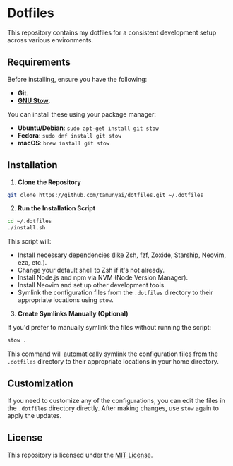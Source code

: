 # Dotfiles

This repository contains my dotfiles for a consistent development setup across various environments.

## Requirements

Before installing, ensure you have the following:

- **Git**.
- [**GNU Stow**](https://www.gnu.org/software/stow/).

You can install these using your package manager:

- **Ubuntu/Debian**: `sudo apt-get install git stow`
- **Fedora**: `sudo dnf install git stow`
- **macOS**: `brew install git stow`

## Installation

1. **Clone the Repository**

```bash
git clone https://github.com/tamunyai/dotfiles.git ~/.dotfiles
```

2. **Run the Installation Script**

```bash
cd ~/.dotfiles
./install.sh
```

This script will:

- Install necessary dependencies (like Zsh, fzf, Zoxide, Starship, Neovim, eza, etc.).
- Change your default shell to Zsh if it's not already.
- Install Node.js and npm via NVM (Node Version Manager).
- Install Neovim and set up other development tools.
- Symlink the configuration files from the `.dotfiles` directory to their appropriate locations using `stow`.

3. **Create Symlinks Manually (Optional)**

If you'd prefer to manually symlink the files without running the script:

```bash
stow .
```

This command will automatically symlink the configuration files from the `.dotfiles` directory to their appropriate locations in your home directory.

## Customization

If you need to customize any of the configurations, you can edit the files in the `.dotfiles` directory directly. After making changes, use `stow` again to apply the updates.

## License

This repository is licensed under the [MIT License](LICENSE).
